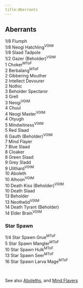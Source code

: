 ```yaml
---
title:Aberrants
---
```


## Aberrants

1/8 Flumph  
1/8 Neogi Hatchling<sup>VGtM</sup>  
1/8 Slaad Tadpole  
1/2 Gazer (Beholder)<sup>VGtM</sup>  
1 Choker<sup>MToF</sup>  
2 Berbalang<sup>MToF</sup>  
2 Gibbering Mouther  
2 Intellect Devourer  
2 Nothic  
3 Beholder Spectaror  
3 Grell  
3 Neogi<sup>VGtM</sup>  
4 Chuul  
4 Neogi Master<sup>VGtM</sup>  
4 Otyugh  
5 Mindwitness<sup>VGtM</sup>  
5 Red Slaad  
6 Gauth (Beholder)<sup>VGtM</sup>  
7 Mind Flayer  
7 Blue Slaad  
8 Cloaker  
8 Green Slaad  
9 Grey Sladd  
9 Ulithard<sup>VGtM</sup>  
10 Aboleth  
10 Alhoon<sup>VGtM</sup>  
10 Death Kiss (Beholder)<sup>VGtM</sup>  
10 Death Slaad  
13 Beholder  
13 Neothelid<sup>VGtM</sup>  
14 Death Tyrant (Beholder)  
14 Elder Brain<sup>VGtM</sup>  

### Star Spawn
1/4 Star Spawn Grue<sup>MToF</sup>  
5 Star Spawn Mangler<sup>MToF</sup>  
10 Star Spawn Hulk<sup>MToF</sup>  
13 Star Spawn Seer<sup>MToF</sup>  
16 Star Spawn Larva Mage<sup>MToF</sup>  

<br/>

See also <a href="/dnd/monsters/aboleths">Aboleths</a>, and <a href="/dnd/monsters/mind-flayers">Mind Flayers</a>
